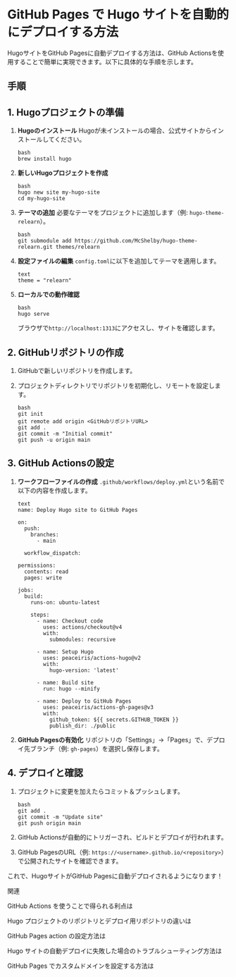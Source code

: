 # GitHub Pages で Hugo サイトを自動的にデプロイする方法

HugoサイトをGitHub Pagesに自動デプロイする方法は、GitHub Actionsを使用することで簡単に実現できます。以下に具体的な手順を示します。

## **手順**

## **1. Hugoプロジェクトの準備**

1. **Hugoのインストール**
   Hugoが未インストールの場合、公式サイトからインストールしてください。

   ```
   bash
   brew install hugo
   ```

1. **新しいHugoプロジェクトを作成**

   ```
   bash
   hugo new site my-hugo-site
   cd my-hugo-site
   ```

1. **テーマの追加**
   必要なテーマをプロジェクトに追加します（例: `hugo-theme-relearn`）。

   ```
   bash
   git submodule add https://github.com/McShelby/hugo-theme-relearn.git themes/relearn
   ```

1. **設定ファイルの編集**
   `config.toml`に以下を追加してテーマを適用します。

   ```
   text
   theme = "relearn"
   ```

1. **ローカルでの動作確認**

   ```
   bash
   hugo serve
   ```

   ブラウザで`http://localhost:1313`にアクセスし、サイトを確認します。

## **2. GitHubリポジトリの作成**

1. GitHubで新しいリポジトリを作成します。

1. プロジェクトディレクトリでリポジトリを初期化し、リモートを設定します。

   ```
   bash
   git init
   git remote add origin <GitHubリポジトリURL>
   git add .
   git commit -m "Initial commit"
   git push -u origin main
   ```

## **3. GitHub Actionsの設定**

1. **ワークフローファイルの作成**
   `.github/workflows/deploy.yml`という名前で以下の内容を作成します。

   ```
   text
   name: Deploy Hugo site to GitHub Pages
   
   on:
     push:
       branches:
         - main
   
     workflow_dispatch:
   
   permissions:
     contents: read
     pages: write
   
   jobs:
     build:
       runs-on: ubuntu-latest
   
       steps:
         - name: Checkout code
           uses: actions/checkout@v4
           with:
             submodules: recursive
   
         - name: Setup Hugo
           uses: peaceiris/actions-hugo@v2
           with:
             hugo-version: 'latest'
   
         - name: Build site
           run: hugo --minify
   
         - name: Deploy to GitHub Pages
           uses: peaceiris/actions-gh-pages@v3
           with:
             github_token: ${{ secrets.GITHUB_TOKEN }}
             publish_dir: ./public
   ```

1. **GitHub Pagesの有効化**
   リポジトリの「Settings」→「Pages」で、デプロイ先ブランチ（例: `gh-pages`）を選択し保存します。

## **4. デプロイと確認**

1. プロジェクトに変更を加えたらコミット＆プッシュします。

   ```
   bash
   git add .
   git commit -m "Update site"
   git push origin main
   ```

1. GitHub Actionsが自動的にトリガーされ、ビルドとデプロイが行われます。

1. GitHub PagesのURL（例: `https://<username>.github.io/<repository>`）で公開されたサイトを確認できます。

これで、HugoサイトがGitHub Pagesに自動デプロイされるようになります！



関連

GitHub Actions を使うことで得られる利点は



Hugo プロジェクトのリポジトリとデプロイ用リポジトリの違いは



GitHub Pages action の設定方法は



Hugo サイトの自動デプロイに失敗した場合のトラブルシューティング方法は



GitHub Pages でカスタムドメインを設定する方法は